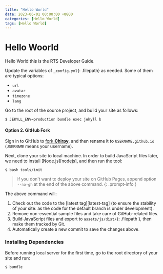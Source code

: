 ```yaml
---
title: "Hello World"
date: 2023-06-01 00:00:00 +0800
categories: [Hello World]
tags: [Hello World]
---
```


# Hello Woorld

Hello World this is the RTS Developer Guide.

Update the variables of `_config.yml`{: .filepath} as needed. Some of them are typical options:

- `url`
- `avatar`
- `timezone`
- `lang`

Go to the root of the source project, and build your site as follows:

```console
$ JEKYLL_ENV=production bundle exec jekyll b
```


#### Option 2. GitHub Fork

Sign in to GitHub to [fork **Chirpy**](https://github.com/cotes2020/jekyll-theme-chirpy/fork), and then rename it to `USERNAME.github.io` (`USERNAME` means your username).

Next, clone your site to local machine. In order to build JavaScript files later, we need to install [Node.js][nodejs], and then run the tool:

```console
$ bash tools/init
```

> If you don't want to deploy your site on GitHub Pages, append option `--no-gh` at the end of the above command.
{: .prompt-info }

The above command will:

1. Check out the code to the [latest tag][latest-tag] (to ensure the stability of your site: as the code for the default branch is under development).
2. Remove non-essential sample files and take care of GitHub-related files.
3. Build JavaScript files and export to `assets/js/dist/`{: .filepath }, then make them tracked by Git.
4. Automatically create a new commit to save the changes above.

### Installing Dependencies

Before running local server for the first time, go to the root directory of your site and run:

```console
$ bundle
```